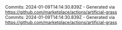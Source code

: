 Commits: 2024-01-09T14:14:30.839Z - Generated via https://github.com/marketplace/actions/artificial-grass
<br>
Commits: 2024-01-09T14:14:30.839Z - Generated via https://github.com/marketplace/actions/artificial-grass
<br>
